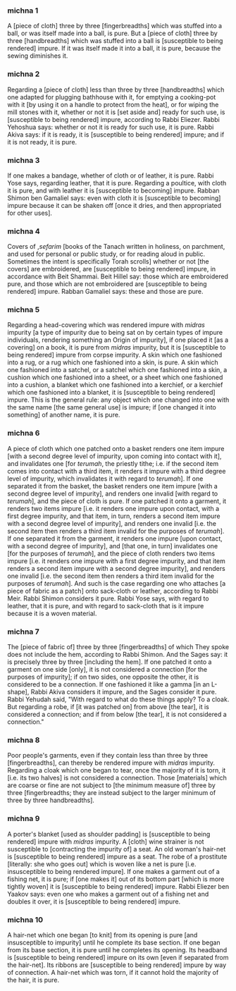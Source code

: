 
### michna 1
A [piece of cloth] three by three [fingerbreadths] which was stuffed into a ball, or was itself made into a ball, is pure. But a [piece of cloth] three by three [handbreadths] which was stuffed into a ball is [susceptible to being rendered] impure. If it was itself made it into a ball, it is pure, because the sewing diminishes it.

### michna 2
Regarding a [piece of cloth] less than three by three [handbreadths] which one adapted for plugging bathhouse with it, for emptying a cooking-pot with it [by using it on a handle to protect from the heat], or for wiping the mill stones with it, whether or not it is [set aside and] ready for such use, is [susceptible to being rendered] impure, according to Rabbi Eliezer. Rabbi Yehoshua says: whether or not it is ready for such use, it is pure. Rabbi Akiva says: if it is ready, it is [susceptible to being rendered] impure; and if it is not ready, it is pure.

### michna 3
If one makes a bandage, whether of cloth or of leather, it is pure. Rabbi Yose says, regarding leather, that it is pure. Regarding a poultice, with cloth it is pure, and with leather it is [susceptible to becoming] impure. Rabban Shimon ben Gamaliel says: even with cloth it is [susceptible to becoming] impure because it can be shaken off [once it dries, and then appropriated for other uses].

### michna 4
Covers of ,<i>sefarim</i> [books of the Tanach written in holiness, on parchment, and used for personal or public study, or for reading aloud in public. Sometimes the intent is specifically Torah scrolls] whether or not [the covers] are embroidered, are [susceptible to being rendered] impure, in accordance with Beit Shammai. Beit Hillel say: those which are embroidered pure, and those which are not embroidered are [susceptible to being rendered] impure. Rabban Gamaliel says: these and those are pure.

### michna 5
Regarding a head-covering which was rendered impure with <i>midras</i> impurity [a type of impurity due to being sat on by certain types of impure individuals, rendering something an Origin of impurity], if one placed it [as a covering] on a book, it is pure from <i>midras</i> impurity, but it is [susceptible to being  rendered] impure from corpse impurity. A skin which one fashioned into a rug, or a rug which one fashioned into a skin, is pure. A skin which one fashioned into a satchel, or a satchel which one fashioned into a skin, a cushion which one fashioned into a sheet, or a sheet which one fashioned into a cushion, a blanket which one fashioned into a kerchief, or a kerchief which one fashioned into a blanket, it is [susceptible to being rendered] impure. This is the general rule: any object which one changed into one with the same name [the same general use] is impure; if [one changed it into something] of another name, it is pure.

### michna 6
A piece of cloth which one patched onto a basket renders one item impure [with a second degree level of impurity, upon coming into contact with it], and invalidates one [for <i>terumah</i>, the priestly tithe; i.e. if the second item comes into contact with a third item, it renders it impure with a third degree level of impurity, which invalidates it with regard to <i>terumah</i>]. If one separated it from the basket, the basket renders one item impure [with a second degree level of impurity], and renders one invalid [with regard to <i>terumah</i>], and the piece of cloth is pure. If one patched it onto a garment, it renders two items impure [i.e. it renders one impure upon contact, with a first degree impurity, and that item, in turn, renders a second item impure with a second degree level of impurity], and renders one invalid [i.e. the second item then renders a third item invalid for the purposes of <i>terumah</i>]. If one separated it from the garment, it renders one impure [upon contact, with a second degree of impurity], and [that one, in turn] invalidates one [for the purposes of <i>terumah</i>], and the piece of cloth renders two items impure [i.e. it renders one impure with a first degree impurity, and that item renders a second item impure with a second degree impurity], and renders one invalid [i.e. the second item then renders a third item invalid for the purposes of <i>terumah</i>]. And such is the case regarding one who attaches [a piece of fabric as a patch] onto sack-cloth or leather, according to Rabbi Meir. Rabbi Shimon considers it pure. Rabbi Yose says, with regard to leather, that it is pure, and with regard to sack-cloth that is it impure because it is a woven material.

### michna 7
The [piece of fabric of] three by three [fingerbreadths] of which They spoke does not include the hem, according to Rabbi Shimon. And the Sages say: it is precisely three by three [including the hem]. If one patched it onto a garment on one side [only], it is not considered a connection [for the purposes of impurity]; if on two sides, one opposite the other, it is considered to be a connection. If one fashioned it like a gamma [in an L-shape], Rabbi Akiva considers it impure, and the Sages consider it pure. Rabbi Yehudah said, "With regard to what do these things apply? To a cloak. But regarding a robe, if [it was patched on] from above [the tear], it is considered a connection; and if from below [the tear], it is not considered a connection."

### michna 8
Poor people's garments, even if they contain less than three by three [fingerbreadths], can thereby be rendered impure with <i>midras</i> impurity. Regarding a cloak which one began to tear, once the majority of it is torn, it [i.e. its two halves] is not considered a connection. Those [materials] which are coarse or fine are not subject to [the minimum measure of] three by three [fingerbreadths; they are instead subject to the larger minimum of three by three handbreadths].

### michna 9
A porter's blanket [used as shoulder padding] is [susceptible to being rendered] impure with <i>midras</i> impurity. A [cloth] wine strainer is not susceptible to [contracting the impurity of] a seat.      An old woman's hair-net is [susceptible to being rendered] impure as a seat. The robe of a prostitute [literally: she who goes out] which is woven like a net is pure [i.e. insusceptible to being rendered impure]. If one makes a garment out of a fishing net, it is pure; if [one makes it] out of its bottom part [which is more tightly woven] it is [susceptible to being rendered] impure. Rabbi Eliezer ben Yaakov says: even one who makes a garment out of a fishing net and doubles it over, it is [susceptible to being rendered] impure.

### michna 10
A hair-net which one began [to knit] from its opening is pure [and insusceptible to impurity] until he complete its base section. If one began from its base section, it is pure until he completes its opening.  Its headband is [susceptible to being rendered] impure on its own [even if separated from the hair-net]. Its ribbons are [susceptible to being rendered] impure by way of connection. A hair-net which was torn, if it cannot hold the majority of the hair, it is pure.
